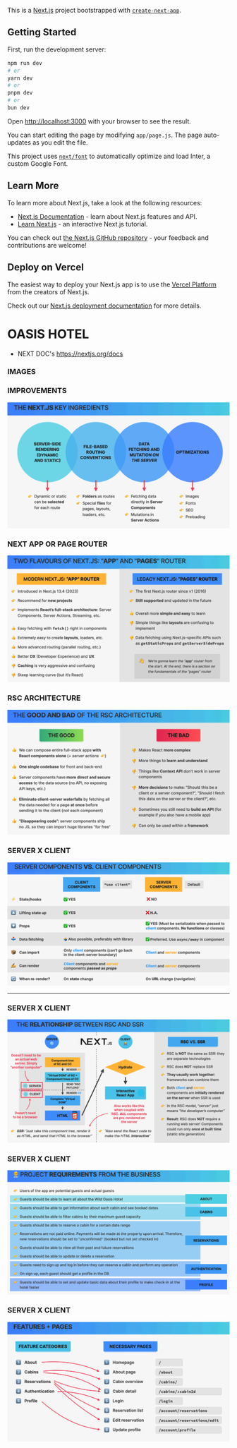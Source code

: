 This is a [Next.js](https://nextjs.org/) project bootstrapped with [`create-next-app`](https://github.com/vercel/next.js/tree/canary/packages/create-next-app).

## Getting Started

First, run the development server:

```bash
npm run dev
# or
yarn dev
# or
pnpm dev
# or
bun dev
```

Open [http://localhost:3000](http://localhost:3000) with your browser to see the result.

You can start editing the page by modifying `app/page.js`. The page auto-updates as you edit the file.

This project uses [`next/font`](https://nextjs.org/docs/basic-features/font-optimization) to automatically optimize and load Inter, a custom Google Font.

## Learn More

To learn more about Next.js, take a look at the following resources:

- [Next.js Documentation](https://nextjs.org/docs) - learn about Next.js features and API.
- [Learn Next.js](https://nextjs.org/learn) - an interactive Next.js tutorial.

You can check out [the Next.js GitHub repository](https://github.com/vercel/next.js/) - your feedback and contributions are welcome!

## Deploy on Vercel

The easiest way to deploy your Next.js app is to use the [Vercel Platform](https://vercel.com/new?utm_medium=default-template&filter=next.js&utm_source=create-next-app&utm_campaign=create-next-app-readme) from the creators of Next.js.

Check out our [Next.js deployment documentation](https://nextjs.org/docs/deployment) for more details.

#

# OASIS HOTEL

- NEXT DOC's https://nextjs.org/docs

### IMAGES

<h3>IMPROVEMENTS</h3>
<img alt="image app" src="./public/image-app1.png" />

<h3>NEXT APP OR PAGE ROUTER</h3>
<img alt="image app" src="./public/image-app2.png" />

<h3>RSC ARCHITECTURE</h3>
<img alt="image app" src="./public/image-app3.png" />

<h3>SERVER X CLIENT</h3>
<img alt="image app" src="./public/image-app4.png" />

<hr/>

<h3>SERVER X CLIENT</h3>
<img alt="image app" src="./public/next-image1.png" />

<h3>SERVER X CLIENT</h3>
<img alt="image app" src="./public/next-image2.png" />

<h3>SERVER X CLIENT</h3>
<img alt="image app" src="./public/next-image3.png" />
